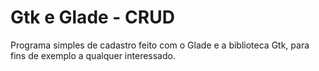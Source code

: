 # Gtk e Glade - CRUD
 Programa simples de cadastro feito com o Glade e a biblioteca Gtk, para fins de exemplo a qualquer interessado.
